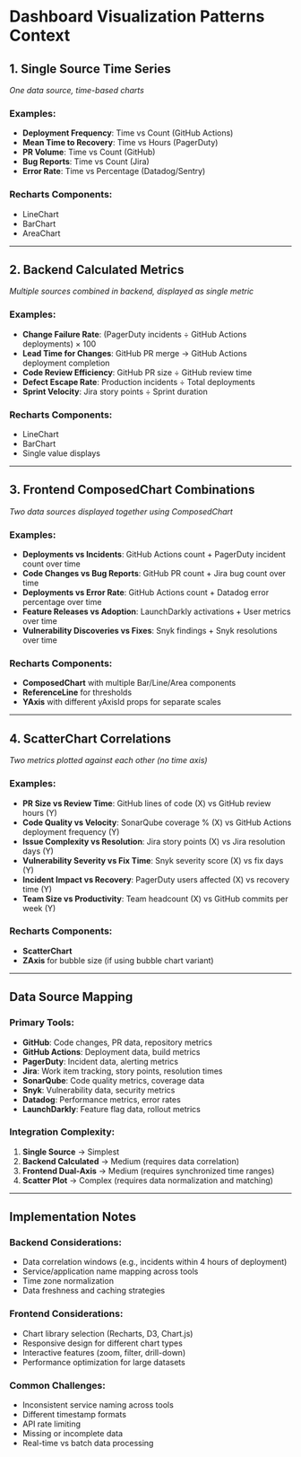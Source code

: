 # Dashboard Visualization Patterns Context

## 1. Single Source Time Series

_One data source, time-based charts_

### Examples:

- **Deployment Frequency**: Time vs Count (GitHub Actions)
- **Mean Time to Recovery**: Time vs Hours (PagerDuty)
- **PR Volume**: Time vs Count (GitHub)
- **Bug Reports**: Time vs Count (Jira)
- **Error Rate**: Time vs Percentage (Datadog/Sentry)

### Recharts Components:

- LineChart
- BarChart
- AreaChart

---

## 2. Backend Calculated Metrics

_Multiple sources combined in backend, displayed as single metric_

### Examples:

- **Change Failure Rate**: (PagerDuty incidents ÷ GitHub Actions deployments) × 100
- **Lead Time for Changes**: GitHub PR merge → GitHub Actions deployment completion
- **Code Review Efficiency**: GitHub PR size ÷ GitHub review time
- **Defect Escape Rate**: Production incidents ÷ Total deployments
- **Sprint Velocity**: Jira story points ÷ Sprint duration

### Recharts Components:

- LineChart
- BarChart
- Single value displays

---

## 3. Frontend ComposedChart Combinations

_Two data sources displayed together using ComposedChart_

### Examples:

- **Deployments vs Incidents**: GitHub Actions count + PagerDuty incident count over time
- **Code Changes vs Bug Reports**: GitHub PR count + Jira bug count over time
- **Deployments vs Error Rate**: GitHub Actions count + Datadog error percentage over time
- **Feature Releases vs Adoption**: LaunchDarkly activations + User metrics over time
- **Vulnerability Discoveries vs Fixes**: Snyk findings + Snyk resolutions over time

### Recharts Components:

- **ComposedChart** with multiple Bar/Line/Area components
- **ReferenceLine** for thresholds
- **YAxis** with different yAxisId props for separate scales

---

## 4. ScatterChart Correlations

_Two metrics plotted against each other (no time axis)_

### Examples:

- **PR Size vs Review Time**: GitHub lines of code (X) vs GitHub review hours (Y)
- **Code Quality vs Velocity**: SonarQube coverage % (X) vs GitHub Actions deployment frequency (Y)
- **Issue Complexity vs Resolution**: Jira story points (X) vs Jira resolution days (Y)
- **Vulnerability Severity vs Fix Time**: Snyk severity score (X) vs fix days (Y)
- **Incident Impact vs Recovery**: PagerDuty users affected (X) vs recovery time (Y)
- **Team Size vs Productivity**: Team headcount (X) vs GitHub commits per week (Y)

### Recharts Components:

- **ScatterChart**
- **ZAxis** for bubble size (if using bubble chart variant)

---

## Data Source Mapping

### Primary Tools:

- **GitHub**: Code changes, PR data, repository metrics
- **GitHub Actions**: Deployment data, build metrics
- **PagerDuty**: Incident data, alerting metrics
- **Jira**: Work item tracking, story points, resolution times
- **SonarQube**: Code quality metrics, coverage data
- **Snyk**: Vulnerability data, security metrics
- **Datadog**: Performance metrics, error rates
- **LaunchDarkly**: Feature flag data, rollout metrics

### Integration Complexity:

1. **Single Source** → Simplest
2. **Backend Calculated** → Medium (requires data correlation)
3. **Frontend Dual-Axis** → Medium (requires synchronized time ranges)
4. **Scatter Plot** → Complex (requires data normalization and matching)

---

## Implementation Notes

### Backend Considerations:

- Data correlation windows (e.g., incidents within 4 hours of deployment)
- Service/application name mapping across tools
- Time zone normalization
- Data freshness and caching strategies

### Frontend Considerations:

- Chart library selection (Recharts, D3, Chart.js)
- Responsive design for different chart types
- Interactive features (zoom, filter, drill-down)
- Performance optimization for large datasets

### Common Challenges:

- Inconsistent service naming across tools
- Different timestamp formats
- API rate limiting
- Missing or incomplete data
- Real-time vs batch data processing
